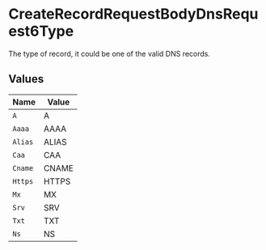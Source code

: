 # CreateRecordRequestBodyDnsRequest6Type

The type of record, it could be one of the valid DNS records.


## Values

| Name    | Value   |
| ------- | ------- |
| `A`     | A       |
| `Aaaa`  | AAAA    |
| `Alias` | ALIAS   |
| `Caa`   | CAA     |
| `Cname` | CNAME   |
| `Https` | HTTPS   |
| `Mx`    | MX      |
| `Srv`   | SRV     |
| `Txt`   | TXT     |
| `Ns`    | NS      |
